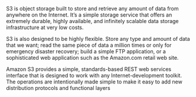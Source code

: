 S3 is object storage built to store and retrieve any amount of data from anywhere on the Internet. It’s a simple storage service that offers an extremely durable, highly available, and infinitely scalable data storage infrastructure at very low costs.

S3 is also designed to be highly flexible. Store any type and amount of data that we want; read the same piece of data a million times or only for emergency disaster recovery; build a simple FTP application, or a sophisticated web application such as the Amazon.com retail web site. 

Amazon S3 provides a simple, standards-based REST web services interface that is designed to work with any Internet-development toolkit. The operations are intentionally made simple to make it easy to add new distribution protocols and functional layers